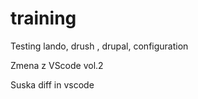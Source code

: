 # training
Testing lando, drush , drupal, configuration 

Zmena z VScode vol.2 

Suska diff in vscode
